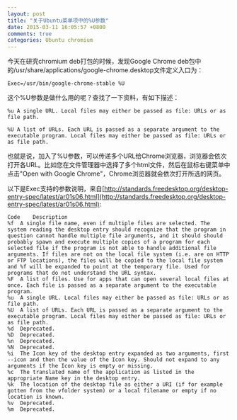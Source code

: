 ```yaml
---
layout: post
title: "关于Ubuntu菜单项中的%U参数"
date: 2015-03-11 16:05:57 +0800
comments: true
categories: Ubuntu chromium
---
```

今天在研究chromium deb打包的时候，发现Google Chrome deb包中的/usr/share/applications/google-chrome.desktop文件定义入口为：
```
Exec=/usr/bin/google-chrome-stable %U
```
这个%U参数是做什么用的呢？查找了一下资料，有如下描述：
```
%u A single URL. Local files may either be passed as file: URLs or as file path.

%U A list of URLs. Each URL is passed as a separate argument to the executable program. Local files may either be passed as file: URLs or as file path.
```
也就是说，加入了%U参数，可以传递多个URL给Chrome浏览器，浏览器会依次打开各URL。比如您在文件管理器中选择了多个html文件，然后在鼠标右键菜单中点击"Open with Google Chrome"，Chrome浏览器就会依次打开所选的网页。

以下是Exec支持的参数说明，来自[http://standards.freedesktop.org/desktop-entry-spec/latest/ar01s06.html](http://standards.freedesktop.org/desktop-entry-spec/latest/ar01s06.html):
```
Code	Description
%f	A single file name, even if multiple files are selected. The system reading the desktop entry should recognize that the program in question cannot handle multiple file arguments, and it should should probably spawn and execute multiple copies of a program for each selected file if the program is not able to handle additional file arguments. If files are not on the local file system (i.e. are on HTTP or FTP locations), the files will be copied to the local file system and %f will be expanded to point at the temporary file. Used for programs that do not understand the URL syntax.
%F	A list of files. Use for apps that can open several local files at once. Each file is passed as a separate argument to the executable program.
%u	A single URL. Local files may either be passed as file: URLs or as file path.
%U	A list of URLs. Each URL is passed as a separate argument to the executable program. Local files may either be passed as file: URLs or as file path.
%d	Deprecated.
%D	Deprecated.
%n	Deprecated.
%N	Deprecated.
%i	The Icon key of the desktop entry expanded as two arguments, first --icon and then the value of the Icon key. Should not expand to any arguments if the Icon key is empty or missing.
%c	The translated name of the application as listed in the appropriate Name key in the desktop entry.
%k	The location of the desktop file as either a URI (if for example gotten from the vfolder system) or a local filename or empty if no location is known.
%v	Deprecated.
%m	Deprecated.
```
